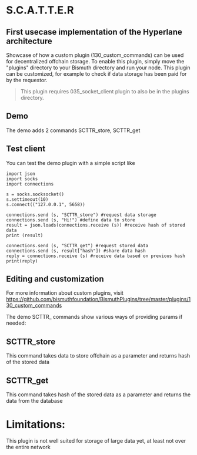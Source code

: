 # S.C.A.T.T.E.R
## First usecase implementation of the Hyperlane architecture

Showcase of how a custom plugin (130_custom_commands) can be used for decentralized offchain storage.
To enable this plugin, simply move the "plugins" directory to your Bismuth directory and run your node.
This plugin can be customized, for example to check if data storage has been paid for by the requestor.

> This plugin requires 035_socket_client plugin to also be in the plugins directory.

## Demo

The demo adds 2 commands SCTTR_store, SCTTR_get

## Test client

You can test the demo plugin with a simple script like 
```
import json
import socks
import connections

s = socks.socksocket()
s.settimeout(10)
s.connect(("127.0.0.1", 5658))

connections.send (s, "SCTTR_store") #request data storage
connections.send (s, "Hi!") #define data to store
result = json.loads(connections.receive (s)) #receive hash of stored data
print (result)

connections.send (s, "SCTTR_get") #request stored data
connections.send (s, result["hash"]) #share data hash
reply = connections.receive (s) #receive data based on previous hash
print(reply)
```

## Editing and customization

For more information about custom plugins, visit https://github.com/bismuthfoundation/BismuthPlugins/tree/master/plugins/130_custom_commands

The demo SCTTR_ commands show various ways of providing params if needed:

## SCTTR_store

This command takes data to store offchain as a parameter and returns hash of the stored data

## SCTTR_get

This command takes hash of the stored data as a parameter and returns the data from the database

# Limitations:

This plugin is not well suited for storage of large data yet, at least not over the entire network
